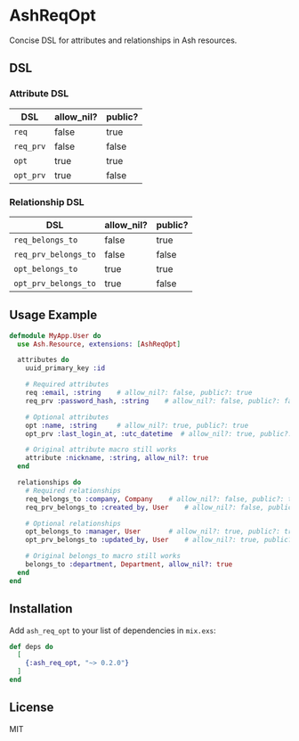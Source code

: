 # AshReqOpt

Concise DSL for attributes and relationships in Ash resources.

## DSL

### Attribute DSL

| DSL | allow_nil? | public? |
|-----|------------|---------|
| `req` | false | true |
| `req_prv` | false | false |
| `opt` | true | true |
| `opt_prv` | true | false |

### Relationship DSL

| DSL | allow_nil? | public? |
|-----|------------|---------|
| `req_belongs_to` | false | true |
| `req_prv_belongs_to` | false | false |
| `opt_belongs_to` | true | true |
| `opt_prv_belongs_to` | true | false |

## Usage Example

```elixir
defmodule MyApp.User do
  use Ash.Resource, extensions: [AshReqOpt]

  attributes do
    uuid_primary_key :id

    # Required attributes
    req :email, :string    # allow_nil?: false, public?: true
    req_prv :password_hash, :string    # allow_nil?: false, public?: false

    # Optional attributes
    opt :name, :string     # allow_nil?: true, public?: true
    opt_prv :last_login_at, :utc_datetime  # allow_nil?: true, public?: false

    # Original attribute macro still works
    attribute :nickname, :string, allow_nil?: true
  end

  relationships do
    # Required relationships
    req_belongs_to :company, Company    # allow_nil?: false, public?: true
    req_prv_belongs_to :created_by, User    # allow_nil?: false, public?: false

    # Optional relationships
    opt_belongs_to :manager, User       # allow_nil?: true, public?: true
    opt_prv_belongs_to :updated_by, User    # allow_nil?: true, public?: false

    # Original belongs_to macro still works
    belongs_to :department, Department, allow_nil?: true
  end
end
```

## Installation

Add `ash_req_opt` to your list of dependencies in `mix.exs`:

```elixir
def deps do
  [
    {:ash_req_opt, "~> 0.2.0"}
  ]
end
```

## License

MIT

